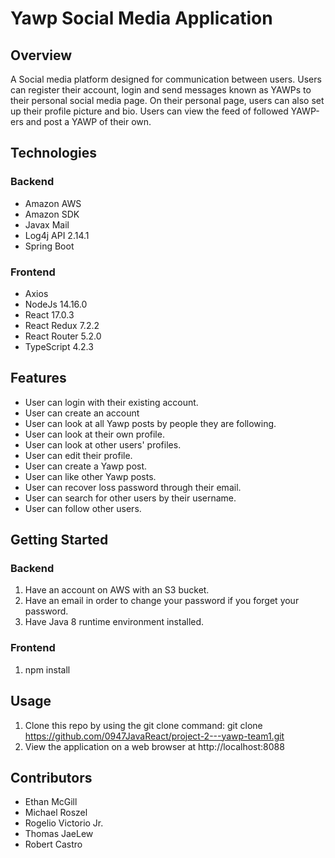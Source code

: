 # Yawp Social Media Application

## Overview
A Social media platform designed for communication between users. Users can register their account, login and send messages known as YAWPs to their personal social media page. On their personal page, users can also set up their profile picture and bio. Users can view the feed of followed YAWP-ers and post a YAWP of their own.

## Technologies
### Backend
- Amazon AWS
- Amazon SDK
- Javax Mail
- Log4j API 2.14.1
- Spring Boot

### Frontend
- Axios
- NodeJs 14.16.0
- React 17.0.3
- React Redux 7.2.2
- React Router 5.2.0
- TypeScript 4.2.3

## Features
- User can login with their existing account.
- User can create an account
- User can look at all Yawp posts by people they are following.
- User can look at their own profile.
- User can look at other users' profiles.
- User can edit their profile.
- User can create a Yawp post.
- User can like other Yawp posts.
- User can recover loss password through their email.
- User can search for other users by their username.
- User can follow other users.

## Getting Started
### Backend
1. Have an account on AWS with an S3 bucket.
2. Have an email in order to change your password if you forget your password.
3. Have Java 8 runtime environment installed.

### Frontend
1. npm install

## Usage
1. Clone this repo by using the git clone command:
git clone https://github.com/0947JavaReact/project-2---yawp-team1.git
2. View the application on a web browser at http://localhost:8088

## Contributors
- Ethan McGill
- Michael Roszel
- Rogelio Victorio Jr.
- Thomas JaeLew
- Robert Castro
